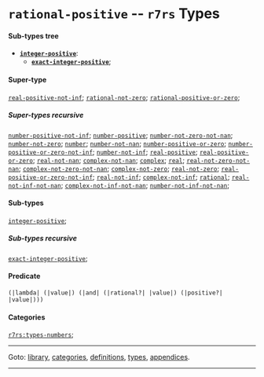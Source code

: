 

<a id='type__r7rs__rational-positive'></a>

# `rational-positive` -- `r7rs` Types


#### Sub-types tree

* **[`integer-positive`](../../r7rs/types/integer-positive.md#type__r7rs__integer-positive)**:
  * **[`exact-integer-positive`](../../r7rs/types/exact-integer-positive.md#type__r7rs__exact-integer-positive)**;


#### Super-type

[`real-positive-not-inf`](../../r7rs/types/real-positive-not-inf.md#type__r7rs__real-positive-not-inf);
[`rational-not-zero`](../../r7rs/types/rational-not-zero.md#type__r7rs__rational-not-zero);
[`rational-positive-or-zero`](../../r7rs/types/rational-positive-or-zero.md#type__r7rs__rational-positive-or-zero);


##### Super-types recursive

[`number-positive-not-inf`](../../r7rs/types/number-positive-not-inf.md#type__r7rs__number-positive-not-inf);
[`number-positive`](../../r7rs/types/number-positive.md#type__r7rs__number-positive);
[`number-not-zero-not-nan`](../../r7rs/types/number-not-zero-not-nan.md#type__r7rs__number-not-zero-not-nan);
[`number-not-zero`](../../r7rs/types/number-not-zero.md#type__r7rs__number-not-zero);
[`number`](../../r7rs/types/number.md#type__r7rs__number);
[`number-not-nan`](../../r7rs/types/number-not-nan.md#type__r7rs__number-not-nan);
[`number-positive-or-zero`](../../r7rs/types/number-positive-or-zero.md#type__r7rs__number-positive-or-zero);
[`number-positive-or-zero-not-inf`](../../r7rs/types/number-positive-or-zero-not-inf.md#type__r7rs__number-positive-or-zero-not-inf);
[`number-not-inf`](../../r7rs/types/number-not-inf.md#type__r7rs__number-not-inf);
[`real-positive`](../../r7rs/types/real-positive.md#type__r7rs__real-positive);
[`real-positive-or-zero`](../../r7rs/types/real-positive-or-zero.md#type__r7rs__real-positive-or-zero);
[`real-not-nan`](../../r7rs/types/real-not-nan.md#type__r7rs__real-not-nan);
[`complex-not-nan`](../../r7rs/types/complex-not-nan.md#type__r7rs__complex-not-nan);
[`complex`](../../r7rs/types/complex.md#type__r7rs__complex);
[`real`](../../r7rs/types/real.md#type__r7rs__real);
[`real-not-zero-not-nan`](../../r7rs/types/real-not-zero-not-nan.md#type__r7rs__real-not-zero-not-nan);
[`complex-not-zero-not-nan`](../../r7rs/types/complex-not-zero-not-nan.md#type__r7rs__complex-not-zero-not-nan);
[`complex-not-zero`](../../r7rs/types/complex-not-zero.md#type__r7rs__complex-not-zero);
[`real-not-zero`](../../r7rs/types/real-not-zero.md#type__r7rs__real-not-zero);
[`real-positive-or-zero-not-inf`](../../r7rs/types/real-positive-or-zero-not-inf.md#type__r7rs__real-positive-or-zero-not-inf);
[`real-not-inf`](../../r7rs/types/real-not-inf.md#type__r7rs__real-not-inf);
[`complex-not-inf`](../../r7rs/types/complex-not-inf.md#type__r7rs__complex-not-inf);
[`rational`](../../r7rs/types/rational.md#type__r7rs__rational);
[`real-not-inf-not-nan`](../../r7rs/types/real-not-inf-not-nan.md#type__r7rs__real-not-inf-not-nan);
[`complex-not-inf-not-nan`](../../r7rs/types/complex-not-inf-not-nan.md#type__r7rs__complex-not-inf-not-nan);
[`number-not-inf-not-nan`](../../r7rs/types/number-not-inf-not-nan.md#type__r7rs__number-not-inf-not-nan);


#### Sub-types

[`integer-positive`](../../r7rs/types/integer-positive.md#type__r7rs__integer-positive);


##### Sub-types recursive

[`exact-integer-positive`](../../r7rs/types/exact-integer-positive.md#type__r7rs__exact-integer-positive);


#### Predicate

```
(|lambda| (|value|) (|and| (|rational?| |value|) (|positive?| |value|)))
```


#### Categories

[`r7rs:types-numbers`](../../r7rs/categories/r7rs_3a_types-numbers.md#category__r7rs__r7rs_3a_types-numbers);

----

Goto: [library](../../r7rs/_index.md#library__r7rs), [categories](../../r7rs/categories/_index.md#toc__r7rs__categories), [definitions](../../r7rs/definitions/_index.md#toc__r7rs__definitions), [types](../../r7rs/types/_index.md#toc__r7rs__types), [appendices](../../r7rs/appendices/_index.md#toc__r7rs__appendices).

----

